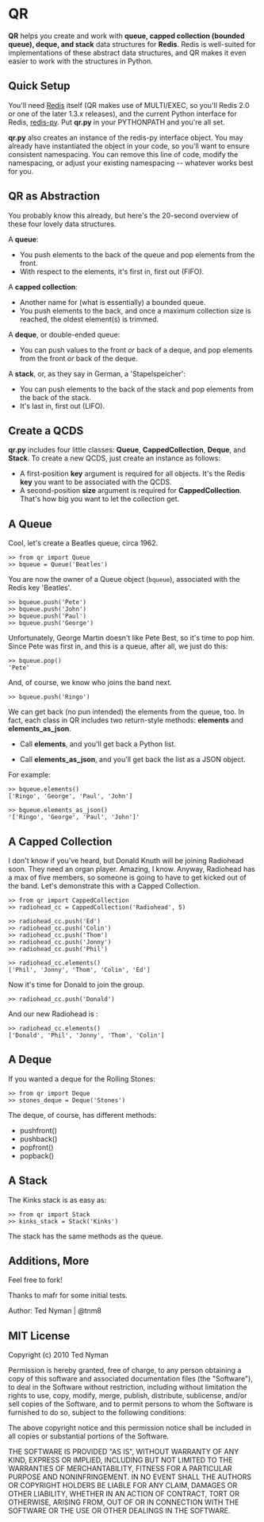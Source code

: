 QR
=====

**QR** helps you create and work with **queue, capped collection (bounded queue), deque, and stack** data structures for **Redis**. Redis is well-suited for implementations of these abstract data structures, and QR makes it even easier to work with the structures in Python.

Quick Setup
------------
You'll need [Redis](http://github.com/antirez/redis/ "Redis") itself (QR makes use of MULTI/EXEC, so you'll Redis 2.0 or one of the later 1.3.x releases), and the current Python interface for Redis, [redis-py](http://github.com/andymccurdy/redis-py "redis-py"). Put **qr.py** in your PYTHONPATH and you're all set.

**qr.py** also creates an instance of the redis-py interface object. You may already have instantiated the object in your code, so you'll want to ensure consistent namespacing. You can remove this line of code, modify the namespacing, or adjust your existing namespacing -- whatever works best for you.


QR as Abstraction
------------------

You probably know this already, but here's the 20-second overview of these four lovely data structures.

A **queue**:

* You push elements to the back of the queue and pop elements from the front.
* With respect to the elements, it's first in, first out (FIFO).

A **capped collection**:

* Another name for (what is essentially) a bounded queue.
* You push elements to the back, and once a maximum collection size is reached, the oldest element(s) is trimmed.

A **deque**, or double-ended queue:

* You can push values to the front *or* back of a deque, and pop elements from the front *or* back of the deque. 

A **stack**, or, as they say in German, a 'Stapelspeicher':

* You can push elements to the back of the stack and pop elements from the back of the stack.
* It's last in, first out (LIFO).

Create a QCDS 
-------------------------------------

**qr.py** includes four little classes: **Queue**, **CappedCollection**, **Deque**, and **Stack**. To create a new QCDS, just create an instance as follows:

* A first-position **key** argument is required for all objects. It's the Redis **key** you want to be associated with the QCDS.
* A second-position **size** argument is required for **CappedCollection**. That's how big you want to let the collection get.

A Queue
--------

Cool, let's create a Beatles queue, circa 1962. 

	>> from qr import Queue
	>> bqueue = Queue('Beatles')

You are now the owner of a Queue object (`bqueue`), associated with the Redis key 'Beatles'. 

    >> bqueue.push('Pete')
	>> bqueue.push('John')
    >> bqueue.push('Paul')
    >> bqueue.push('George')

Unfortunately, George Martin doesn't like Pete Best, so it's time to pop him. Since Pete was first in, and this is a queue, after all, we 
just do this:

    >> bqueue.pop()
    'Pete'

And, of course, we know who joins the band next.

    >> bqueue.push('Ringo')

We can get back (no pun intended) the elements from the queue, too. In fact, each class in QR includes two return-style methods: **elements** and **elements_as_json**. 

* Call **elements**, and you'll get back a Python list. 

* Call **elements_as_json**, and you'll get back the list as a JSON object.

For example:

	>> bqueue.elements()
	['Ringo', 'George', 'Paul', 'John']

	>> bqueue.elements_as_json()
	'['Ringo', 'George', 'Paul', 'John']'

A Capped Collection
--------------------

I don't know if you've heard, but Donald Knuth will be joining Radiohead soon. They need an organ player. Amazing, I know. Anyway, Radiohead has a max of five members, so someone is going to have to get kicked out of the band. Let's demonstrate this with a Capped Collection.

	>> from qr import CappedCollection
	>> radiohead_cc = CappedCollection('Radiohead', 5)

    >> radiohead_cc.push('Ed')
    >> radiohead_cc.push('Colin')
    >> radiohead_cc.push('Thom')
    >> radiohead_cc.push('Jonny')
    >> radiohead_cc.push('Phil')

    >> radiohead_cc.elements()
	['Phil', 'Jonny', 'Thom', 'Colin', 'Ed']

Now it's time for Donald to join the group.

    >> radiohead_cc.push('Donald')

And our new Radiohead is :

    >> radiohead_cc.elements()
	['Donald', 'Phil', 'Jonny', 'Thom', 'Colin']


A Deque
--------

If you wanted a deque for the Rolling Stones:

	>> from qr import Deque
	>> stones_deque = Deque('Stones')

The deque, of course, has different methods:

* pushfront()
* pushback()
* popfront()
* popback()
    

A Stack
--------

The Kinks stack is as easy as:

	>> from qr import Stack
	>> kinks_stack = Stack('Kinks')

The stack has the same methods as the queue.




Additions, More
-----------------------

Feel free to fork! 

Thanks to mafr for some initial tests. 

Author: Ted Nyman | @tnm8


MIT License
------------

Copyright (c) 2010 Ted Nyman

Permission is hereby granted, free of charge, to any person obtaining a copy of this software and associated documentation files (the "Software"), to deal in the Software without restriction, including without limitation the rights to use, copy, modify, merge, publish, distribute, sublicense, and/or sell copies of the Software, and to permit persons to whom the Software is furnished to do so, subject to the following conditions:

The above copyright notice and this permission notice shall be included in all copies or substantial portions of the Software.

THE SOFTWARE IS PROVIDED "AS IS", WITHOUT WARRANTY OF ANY KIND, EXPRESS OR IMPLIED, INCLUDING BUT NOT LIMITED TO THE WARRANTIES OF MERCHANTABILITY, FITNESS FOR A PARTICULAR PURPOSE AND NONINFRINGEMENT. IN NO EVENT SHALL THE AUTHORS OR COPYRIGHT HOLDERS BE LIABLE FOR ANY CLAIM, DAMAGES OR OTHER LIABILITY, WHETHER IN AN ACTION OF CONTRACT, TORT OR OTHERWISE, ARISING FROM, OUT OF OR IN CONNECTION WITH THE SOFTWARE OR THE USE OR OTHER DEALINGS IN THE SOFTWARE.
